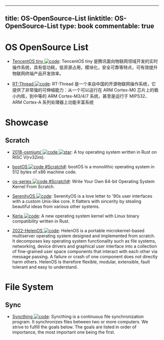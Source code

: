 
---
title: OS-OpenSource-List
linktitle: OS-OpenSource-List
type: book
commentable: true
---

# OS OpenSource List

- [TencentOS tiny ![code](https://ng-tech.icu/assets/code.svg)](https://github.com/Tencent/TencentOS-tiny): TencentOS tiny 是腾讯面向物联网领域开发的实时操作系统，具有低功耗，低资源占用，模块化，安全可靠等特点，可有效提升物联网终端产品开发效率。

- [RT-Thread ![code](https://ng-tech.icu/assets/code.svg)](https://gitee.com/rtthread/rt-thread): RT-Thread 是一个来自中国的开源物联网操作系统，它提供了非常强的可伸缩能力：从一个可以运行在 ARM Cortex-M0 芯片上的极小内核，到中等的 ARM Cortex-M3/4/7 系统，甚至是运行于 MIPS32、ARM Cortex-A 系列处理器上功能丰富系统

# Showcase

## Scratch

- [2018-osmium/ ![code](https://ng-tech.icu/assets/code.svg) ![star](https://img.shields.io/github/stars/moratorium08/osmium)](https://github.com/moratorium08/osmium): A toy operating system written in Rust on RISC V(rv32im).

- [bootOS ![code](https://ng-tech.icu/assets/code.svg) #Scratch#](https://github.com/nanochess/bootOS): bootOS is a monolithic operating system in 512 bytes of x86 machine code.

- [os-series ![code](https://ng-tech.icu/assets/code.svg) #Scratch#](https://github.com/davidcallanan/os-series): Write Your Own 64-bit Operating System Kernel From Scratch.

- [SerenityOS ![code](https://ng-tech.icu/assets/code.svg)](https://github.com/SerenityOS/serenity): SerenityOS is a love letter to '90s user interfaces with a custom Unix-like core. It flatters with sincerity by stealing beautiful ideas from various other systems.

- [Kerla ![code](https://ng-tech.icu/assets/code.svg)](https://github.com/nuta/kerla): A new operating system kernel with Linux binary compatibility written in Rust.

- [2022-HelenOS ![code](https://ng-tech.icu/assets/code.svg)](https://github.com/HelenOS/helenos): HelenOS is a portable microkernel-based multiserver operating system designed and implemented from scratch. It decomposes key operating system functionality such as file systems, networking, device drivers and graphical user interface into a collection of fine-grained user space components that interact with each other via message passing. A failure or crash of one component does not directly harm others. HelenOS is therefore flexible, modular, extensible, fault tolerant and easy to understand.

# File System

## Sync

- [Syncthing ![code](https://ng-tech.icu/assets/code.svg)](https://github.com/syncthing/syncthing): Syncthing is a continuous file synchronization program. It synchronizes files between two or more computers. We strive to fulfill the goals below. The goals are listed in order of importance, the most important one being the first.

    